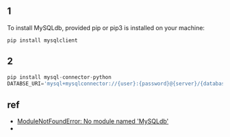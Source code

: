 

## 1
To install MySQLdb, provided pip or pip3 is installed on your machine:
```
pip install mysqlclient
```


## 2 

```py
pip install mysql-connector-python
DATABSE_URI='mysql+mysqlconnector://{user}:{password}@{server}/{database}'.format(user='your_user', password='password', server='localhost', database='dname')
```



## ref 
* [ModuleNotFoundError: No module named 'MySQLdb'](https://stackoverflow.com/questions/53024891/modulenotfounderror-no-module-named-mysqldb)
* 